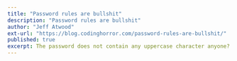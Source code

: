 ```yaml
---
title: "Password rules are bullshit"
description: "Password rules are bullshit"
author: "Jeff Atwood"
ext-url: "https://blog.codinghorror.com/password-rules-are-bullshit/"
published: true
excerpt: The password does not contain any uppercase character anyone?!
---
```

